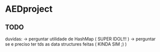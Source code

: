 # AEDproject
## TODO
duvidas:
-> perguntar utilidade de HashMap ( SUPER IDOL!!! )
-> perguntar se e preciso ter tds as data structures feitas ( KINDA SIM ;) ) 
